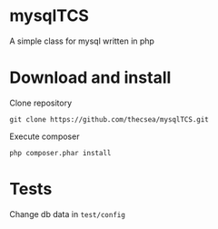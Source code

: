 # mysqlTCS
A simple class for mysql written in php

# Download and install
Clone repository

`git clone https://github.com/thecsea/mysqlTCS.git`

Execute composer

`php composer.phar install`


# Tests
Change db data in `test/config`